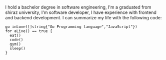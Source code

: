 I hold a bachelor degree in software engineering, I'm a graduated from shiraz university, I'm software developer,
I have experience with frontend and backend development. I can summarize my life with the following code:
```golang
go inLove([]string{"Go Programming language","JavaScript"})
for aLive() == true {
  eat()
  code()
  gym()
  sleep()
}
```
